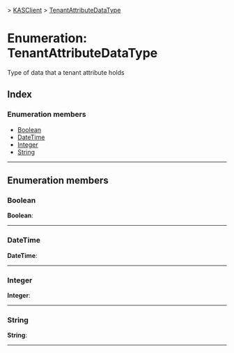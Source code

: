 [](../README.md) > [KASClient](../modules/kasclient.md) > [TenantAttributeDataType](../enums/kasclient.tenantattributedatatype.md)

# Enumeration: TenantAttributeDataType

Type of data that a tenant attribute holds
## Index

### Enumeration members

* [Boolean](kasclient.tenantattributedatatype.md#boolean)
* [DateTime](kasclient.tenantattributedatatype.md#datetime)
* [Integer](kasclient.tenantattributedatatype.md#integer)
* [String](kasclient.tenantattributedatatype.md#string)

---

## Enumeration members

<a id="boolean"></a>

###  Boolean

**Boolean**: 

___
<a id="datetime"></a>

###  DateTime

**DateTime**: 

___
<a id="integer"></a>

###  Integer

**Integer**: 

___
<a id="string"></a>

###  String

**String**: 

___

